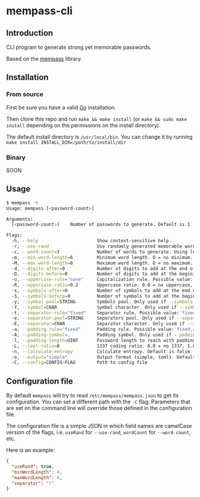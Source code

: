 # mempass-cli

## Introduction

CLI program to generate strong yet memorable passwords.

Based on the [mempass](https://github.com/busyapi/mempass) library.

## Installation

### From source

First be sure you have a valid [Go](https://go.dev/dl/) installation.

Then clone this repo and run `make && make install` (or `make && sudo make install` depending on the permissions on the install directory).

The default install directory is `/usr/local/bin`. You can change it by running `make install INSTALL_DIR=/path/to/install/dir`

### Binary

SOON

## Usage

```sh
$ mempass -h
Usage: mempass [<password-count>]

Arguments:
  [<password-count>]    Number of passwords to generate. Default is 1

Flags:
  -h, --help                      Show context-sensitive help.
  -r, --use-rand                  Use randomly generated memorable words instead of dictionary words
  -c, --word-count=3              Number of words to generate. Using less than 2 is discouraged. Default is 3
  -m, --min-word-length=6         Minimum word length. O = no minimum. Using less than 4 is discouraged. Default is 6
  -M, --max-word-length=8         Maximum word length. O = no maximum. Default is 8
  -d, --digits-after=0            Number of digits to add at the end of each word. Default is 0
  -D, --digits-before=0           Number of digits to add at the begining of each word. Default is 0
  -u, --uppercase-rule="none"     Capitalization rule. Possible value:'none,all,alternate,word_alternate,first_letter,last_letter,all_but_first_letter,all_but_last_letter,random' Default is none
  -R, --uppercase-ratio=0.2       Uppercase ratio. 0.0 = no uppercase, 1.0 = all uppercase, 0.3 = 1/3 uppercase, etc. Only used if --uppercase-rule is random. Default is 0.2
  -s, --symbols-after=0           Number of symbols to add at the end of each word. Default is 0
  -S, --symbols-before=0          Number of symbols to add at the begining of each word. Default is 0
  -y, --symbol-pool=STRING        Symbols pool. Only used if --symbols-before and/or --symbols-after are set. Default is '@&!-_^$*%,.;:/=+'
  -Y, --symbol=CHAR               Symbol character. Only used if --symbols-before and/or --symbols-after are set. Default is /
  -t, --separator-rule="fixed"    Separator rule. Possible value:'fixed,random'. Default is 'fixed'
  -e, --separator-pool=STRING     Seperators pool. Only used if --separator-rule is random. Default is '@&!-_^$*%,.;:/=+'
  -E, --separator=CHAR            Separator character. Only used if --separator-rule is fixed. Default is '-'
  -a, --padding-rule="fixed"      Padding rule. Possible value:'fixed,random'. Only used if --padding-length is greater than 0
  -A, --padding-symbol=.          Padding symbol. Only used if --padding-rule is fixed. Default is '.'
  -l, --padding-length=UINT       Password length to reach with padding.
  -L, --leet-ratio=0              1337 coding ratio. 0.0 = no 1337, 1.0 = all 1337, 0.3 = 1/3 1337, etc. Default is 0
  -n, --calculate-entropy         Calculate entropy. Default is false
  -o, --output="simple"           Output format (simple, toml). Default is simple
  -C, --config=CONFIG-FLAG        Path to config file
```

## Configuration file

By default `mempass` will try to read `/etc/mempass/mempass.json` to get its configuration. You can set a different path with the `-C` flag. Parameters that are set on the command line will override those defined in the configuration file.

The configuration file is a simple JSON in which field names are camelCase version of the flags, i.e. `useRand` for `--use-rand`, `wordCount` for `--word-count`, etc.

Here is an example:

```json
{
  "useRand": true,
  "minWordLength": 4,
  "maxWordLength": 6,
  "separator": "!"
}
```
